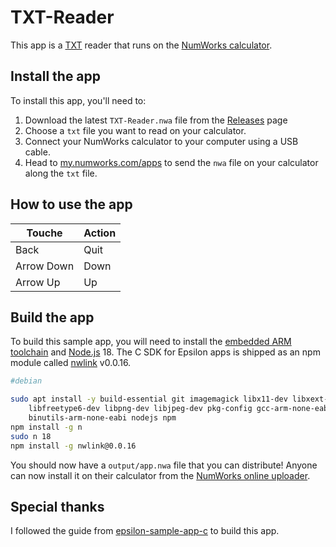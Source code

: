 # TXT-Reader
This app is a [TXT](https://en.wikipedia.org/wiki/Text_file) reader that runs on the [NumWorks calculator](https://www.numworks.com).

## Install the app

To install this app, you'll need to:
1. Download the latest `TXT-Reader.nwa` file from the [Releases](https://github.com/SaltyMold/TxtReader/releases) page
2. Choose a `txt` file you want to read on your calculator.
3. Connect your NumWorks calculator to your computer using a USB cable.  
4. Head to [my.numworks.com/apps](https://my.numworks.com/apps) to send the `nwa` file on your calculator along the `txt` file.

## How to use the app
| Touche     | Action    |
|------------|----------|
| Back | Quit  |
| Arrow Down | Down |
| Arrow Up | Up |

## Build the app

To build this sample app, you will need to install the [embedded ARM toolchain](https://developer.arm.com/Tools%20and%20Software/GNU%20Toolchain) and [Node.js](https://nodejs.org/en/) 18. The C SDK for Epsilon apps is shipped as an npm module called [nwlink](https://www.npmjs.com/package/nwlink) v0.0.16.

```sh
#debian

sudo apt install -y build-essential git imagemagick libx11-dev libxext-dev \
    libfreetype6-dev libpng-dev libjpeg-dev pkg-config gcc-arm-none-eabi \
    binutils-arm-none-eabi nodejs npm  
npm install -g n  
sudo n 18  
npm install -g nwlink@0.0.16
```

You should now have a `output/app.nwa` file that you can distribute! Anyone can now install it on their calculator from the [NumWorks online uploader](https://my.numworks.com/apps).

## Special thanks 

I followed the guide from [epsilon-sample-app-c](https://github.com/numworks/epsilon-sample-app-c) to build this app.
